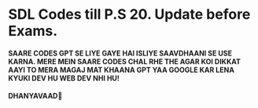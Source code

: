 # SDL Codes till P.S 20. Update before Exams.
#### SAARE CODES GPT SE LIYE GAYE HAI ISLIYE SAAVDHAANI SE USE KARNA. MERE MEIN SAARE CODES CHAL RHE THE AGAR KOI DIKKAT AAYI TO MERA MAGAJ MAT KHAANA GPT YAA GOOGLE KAR LENA KYUKI DEV HU WEB DEV NHI HU!
#### DHANYAVAAD🙏
